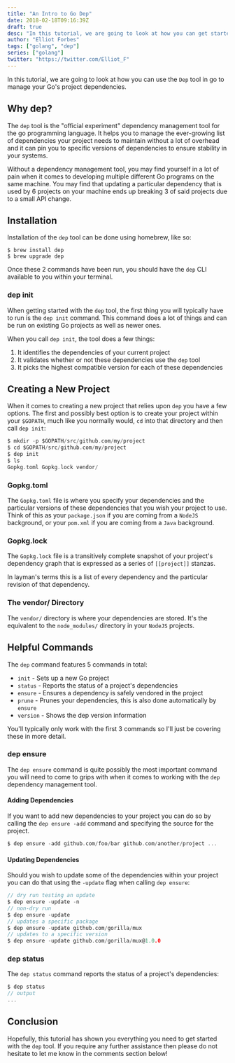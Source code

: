 ```yaml
---
title: "An Intro to Go Dep"
date: 2018-02-18T09:16:39Z
draft: true
desc: "In this tutorial, we are going to look at how you can get started using the go dep tool for your go projects."
author: "Elliot Forbes"
tags: ["golang", "dep"]
series: ["golang"]
twitter: "https://twitter.com/Elliot_F"
---
```


In this tutorial, we are going to look at how you can use the `Dep` tool in go to manage your Go's project dependencies.

## Why dep?

The `dep` tool is the "official experiment" dependency management tool for the go programming language. It helps you to manage the ever-growing list of dependencies your project needs to maintain without a lot of overhead and it can pin you to specific versions of dependencies to ensure stability in your systems.

Without a dependency management tool, you may find yourself in a lot of pain when it comes to developing multiple different Go programs on the same machine. You may find that updating a particular dependency that is used by 6 projects on your machine ends up breaking 3 of said projects due to a small API change. 

## Installation

Installation of the `dep` tool can be done using homebrew, like so:

~~~
$ brew install dep
$ brew upgrade dep
~~~

Once these 2 commands have been run, you should have the `dep` CLI available to you within your terminal. 

### dep init

When getting started with the `dep` tool, the first thing you will typically have to run is the `dep init` command. This command does a lot of things and can be run on existing Go projects as well as newer ones.

When you call `dep init`, the tool does a few things:

1. It identifies the dependencies of your current project
2. It validates whether or not these dependencies use the `dep` tool
3. It picks the highest compatible version for each of these dependencies
  
## Creating a New Project

When it comes to creating a new project that relies upon `dep` you have a few options. The first and possibly best option is to create your project within your `$GOPATH`, much like you normally would, `cd` into that directory and then call `dep init`:

~~~c
$ mkdir -p $GOPATH/src/github.com/my/project
$ cd $GOPATH/src/github.com/my/project
$ dep init
$ ls
Gopkg.toml Gopkg.lock vendor/
~~~

### Gopkg.toml

The `Gopkg.toml` file is where you specify your dependencies and the particular versions of these dependencies that you wish your project to use. Think of this as your `package.json` if you are coming from a `NodeJS` background, or your `pom.xml` if you are coming from a `Java` background.

### Gopkg.lock

The `Gopkg.lock` file is a transitively complete snapshot of your project's dependency graph that is expressed as a series of `[[project]]` stanzas. 

In layman's terms this is a list of every dependency and the particular revision of that dependency. 

### The vendor/ Directory

The `vendor/` directory is where your dependencies are stored. It's the equivalent to the `node_modules/` directory in your `NodeJS` projects.

## Helpful Commands

The `dep` command features 5 commands in total:

* `init` - Sets up a new Go project
* `status` - Reports the status of a project's dependencies
* `ensure` - Ensures a dependency is safely vendored in the project
* `prune` - Prunes your dependencies, this is also done automatically by `ensure`
* `version` - Shows the dep version information

You'll typically only work with the first 3 commands so I'll just be covering these in more detail. 

### dep ensure

The `dep ensure` command is quite possibly the most important command you will need to come to grips with when it comes to working with the `dep` dependency management tool. 

#### Adding Dependencies

If you want to add new dependencies to your project you can do so by calling the `dep ensure -add` command and specifying the source for the project.

~~~go
$ dep ensure -add github.com/foo/bar github.com/another/project ...
~~~

#### Updating Dependencies

Should you wish to update some of the dependencies within your project you can do that using the `-update` flag when calling `dep ensure`:

~~~go
// dry run testing an update
$ dep ensure -update -n 
// non-dry run
$ dep ensure -update 
// updates a specific package
$ dep ensure -update github.com/gorilla/mux 
// updates to a specific version
$ dep ensure -update github.com/gorilla/mux@1.0.0 
~~~

### dep status

The `dep status` command reports the status of a project's dependencies:

~~~go
$ dep status
// output
...
~~~

## Conclusion

Hopefully, this tutorial has shown you everything you need to get started with the `dep` tool. If you require any further assistance then please do not hesitate to let me know in the comments section below! 

